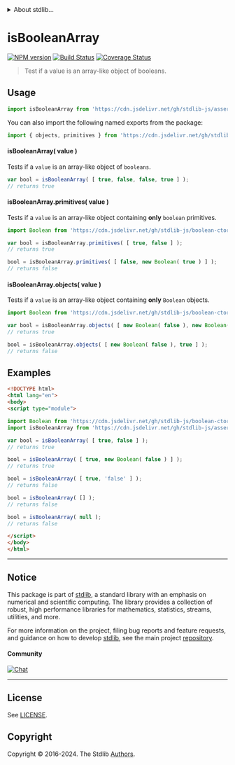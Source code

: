 <!--

@license Apache-2.0

Copyright (c) 2018 The Stdlib Authors.

Licensed under the Apache License, Version 2.0 (the "License");
you may not use this file except in compliance with the License.
You may obtain a copy of the License at

   http://www.apache.org/licenses/LICENSE-2.0

Unless required by applicable law or agreed to in writing, software
distributed under the License is distributed on an "AS IS" BASIS,
WITHOUT WARRANTIES OR CONDITIONS OF ANY KIND, either express or implied.
See the License for the specific language governing permissions and
limitations under the License.

-->


<details>
  <summary>
    About stdlib...
  </summary>
  <p>We believe in a future in which the web is a preferred environment for numerical computation. To help realize this future, we've built stdlib. stdlib is a standard library, with an emphasis on numerical and scientific computation, written in JavaScript (and C) for execution in browsers and in Node.js.</p>
  <p>The library is fully decomposable, being architected in such a way that you can swap out and mix and match APIs and functionality to cater to your exact preferences and use cases.</p>
  <p>When you use stdlib, you can be absolutely certain that you are using the most thorough, rigorous, well-written, studied, documented, tested, measured, and high-quality code out there.</p>
  <p>To join us in bringing numerical computing to the web, get started by checking us out on <a href="https://github.com/stdlib-js/stdlib">GitHub</a>, and please consider <a href="https://opencollective.com/stdlib">financially supporting stdlib</a>. We greatly appreciate your continued support!</p>
</details>

# isBooleanArray

[![NPM version][npm-image]][npm-url] [![Build Status][test-image]][test-url] [![Coverage Status][coverage-image]][coverage-url] <!-- [![dependencies][dependencies-image]][dependencies-url] -->

> Test if a value is an array-like object of booleans.



<section class="usage">

## Usage

```javascript
import isBooleanArray from 'https://cdn.jsdelivr.net/gh/stdlib-js/assert-is-boolean-array@esm/index.mjs';
```

You can also import the following named exports from the package:

```javascript
import { objects, primitives } from 'https://cdn.jsdelivr.net/gh/stdlib-js/assert-is-boolean-array@esm/index.mjs';
```

#### isBooleanArray( value )

Tests if a `value` is an array-like object of `booleans`.

```javascript
var bool = isBooleanArray( [ true, false, false, true ] );
// returns true
```

#### isBooleanArray.primitives( value )

Tests if a `value` is an array-like object containing **only** `boolean` primitives.

<!-- eslint-disable no-new-wrappers -->

```javascript
import Boolean from 'https://cdn.jsdelivr.net/gh/stdlib-js/boolean-ctor@esm/index.mjs';

var bool = isBooleanArray.primitives( [ true, false ] );
// returns true

bool = isBooleanArray.primitives( [ false, new Boolean( true ) ] );
// returns false
```

#### isBooleanArray.objects( value )

Tests if a `value` is an array-like object containing **only** `Boolean` objects.

<!-- eslint-disable no-new-wrappers, max-len -->

```javascript
import Boolean from 'https://cdn.jsdelivr.net/gh/stdlib-js/boolean-ctor@esm/index.mjs';

var bool = isBooleanArray.objects( [ new Boolean( false ), new Boolean( true ) ] );
// returns true

bool = isBooleanArray.objects( [ new Boolean( false ), true ] );
// returns false
```

</section>

<!-- /.usage -->

<section class="examples">

## Examples

<!-- eslint-disable no-new-wrappers -->

<!-- eslint no-undef: "error" -->

```html
<!DOCTYPE html>
<html lang="en">
<body>
<script type="module">

import Boolean from 'https://cdn.jsdelivr.net/gh/stdlib-js/boolean-ctor@esm/index.mjs';
import isBooleanArray from 'https://cdn.jsdelivr.net/gh/stdlib-js/assert-is-boolean-array@esm/index.mjs';

var bool = isBooleanArray( [ true, false ] );
// returns true

bool = isBooleanArray( [ true, new Boolean( false ) ] );
// returns true

bool = isBooleanArray( [ true, 'false' ] );
// returns false

bool = isBooleanArray( [] );
// returns false

bool = isBooleanArray( null );
// returns false

</script>
</body>
</html>
```

</section>

<!-- /.examples -->

<!-- Section for related `stdlib` packages. Do not manually edit this section, as it is automatically populated. -->

<section class="related">

</section>

<!-- /.related -->

<!-- Section for all links. Make sure to keep an empty line after the `section` element and another before the `/section` close. -->


<section class="main-repo" >

* * *

## Notice

This package is part of [stdlib][stdlib], a standard library with an emphasis on numerical and scientific computing. The library provides a collection of robust, high performance libraries for mathematics, statistics, streams, utilities, and more.

For more information on the project, filing bug reports and feature requests, and guidance on how to develop [stdlib][stdlib], see the main project [repository][stdlib].

#### Community

[![Chat][chat-image]][chat-url]

---

## License

See [LICENSE][stdlib-license].


## Copyright

Copyright &copy; 2016-2024. The Stdlib [Authors][stdlib-authors].

</section>

<!-- /.stdlib -->

<!-- Section for all links. Make sure to keep an empty line after the `section` element and another before the `/section` close. -->

<section class="links">

[npm-image]: http://img.shields.io/npm/v/@stdlib/assert-is-boolean-array.svg
[npm-url]: https://npmjs.org/package/@stdlib/assert-is-boolean-array

[test-image]: https://github.com/stdlib-js/assert-is-boolean-array/actions/workflows/test.yml/badge.svg?branch=main
[test-url]: https://github.com/stdlib-js/assert-is-boolean-array/actions/workflows/test.yml?query=branch:main

[coverage-image]: https://img.shields.io/codecov/c/github/stdlib-js/assert-is-boolean-array/main.svg
[coverage-url]: https://codecov.io/github/stdlib-js/assert-is-boolean-array?branch=main

<!--

[dependencies-image]: https://img.shields.io/david/stdlib-js/assert-is-boolean-array.svg
[dependencies-url]: https://david-dm.org/stdlib-js/assert-is-boolean-array/main

-->

[chat-image]: https://img.shields.io/gitter/room/stdlib-js/stdlib.svg
[chat-url]: https://app.gitter.im/#/room/#stdlib-js_stdlib:gitter.im

[stdlib]: https://github.com/stdlib-js/stdlib

[stdlib-authors]: https://github.com/stdlib-js/stdlib/graphs/contributors

[umd]: https://github.com/umdjs/umd
[es-module]: https://developer.mozilla.org/en-US/docs/Web/JavaScript/Guide/Modules

[deno-url]: https://github.com/stdlib-js/assert-is-boolean-array/tree/deno
[deno-readme]: https://github.com/stdlib-js/assert-is-boolean-array/blob/deno/README.md
[umd-url]: https://github.com/stdlib-js/assert-is-boolean-array/tree/umd
[umd-readme]: https://github.com/stdlib-js/assert-is-boolean-array/blob/umd/README.md
[esm-url]: https://github.com/stdlib-js/assert-is-boolean-array/tree/esm
[esm-readme]: https://github.com/stdlib-js/assert-is-boolean-array/blob/esm/README.md
[branches-url]: https://github.com/stdlib-js/assert-is-boolean-array/blob/main/branches.md

[stdlib-license]: https://raw.githubusercontent.com/stdlib-js/assert-is-boolean-array/main/LICENSE

</section>

<!-- /.links -->
